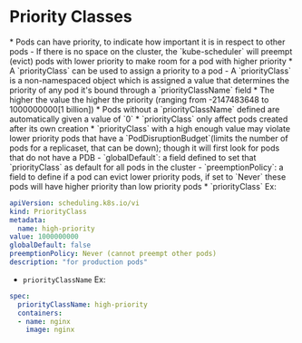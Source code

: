<h1>Priority Classes</h1>
* Pods can have priority, to indicate how important it is in respect to other pods
  - If there is no space on the cluster, the `kube-scheduler` will preempt (evict) pods with lower priority to make room for a pod with higher priority
* A `priorityClass` can be used to assign a priority to a pod
  - A `priorityClass` is a non-namespaced object which is assigned a value that determines the priority of any pod it's bound through a `priorityClassName` field
   * The higher the value the higher the priority (ranging from -2147483648 to 1000000000[1 billion])
   * Pods without a `priorityClassName` defined are automatically given a value of `0`
   * `priorityClass` only affect pods created after its own creation
   * `priorityClass` with a high enough value may violate lower priority pods that have a `PodDisruptionBudget`(limits the number of pods for a replicaset, that can be down); though it will first look for pods that do not have a PDB
   - `globalDefault`: a field defined to set that `priorityClass` as default for all pods in the cluster
   - `preemptionPolicy`: a field to define if a pod can evict lower priority pods, if set to `Never` these pods will have higher priority than low priority pods
* `priorityClass` Ex:

```yml
apiVersion: scheduling.k8s.io/vi
kind: PriorityClass
metadata:
  name: high-priority
value: 1000000000
globalDefault: false
preemptionPolicy: Never (cannot preempt other pods)
description: "for production pods"
```

* `priorityClassName` Ex:

```yml
spec:
  priorityClassName: high-priority
  containers:
  - name: nginx
    image: nginx
```    
